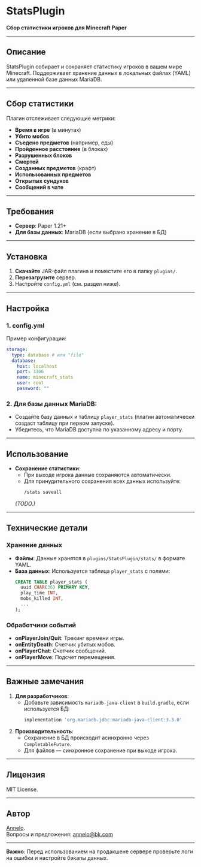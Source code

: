 # StatsPlugin  
**Сбор статистики игроков для Minecraft Paper**  

---

## Описание  
StatsPlugin собирает и сохраняет статистику игроков в вашем мире Minecraft. Поддерживает хранение данных в локальных файлах (YAML) или удаленной базе данных MariaDB.  

---

## Сбор статистики  
Плагин отслеживает следующие метрики:  
- **Время в игре** (в минутах)  
- **Убито мобов**  
- **Съедено предметов** (например, еды)  
- **Пройденное расстояние** (в блоках)  
- **Разрушенных блоков**  
- **Смертей**  
- **Созданных предметов** (крафт)  
- **Использованных предметов**  
- **Открытых сундуков**  
- **Сообщений в чате**  

---

## Требования  
- **Сервер**: Paper 1.21+  
- **Для базы данных**: MariaDB (если выбрано хранение в БД)  

---

## Установка  
1. **Скачайте** JAR-файл плагина и поместите его в папку `plugins/`.  
2. **Перезагрузите** сервер.  
3. Настройте `config.yml` (см. раздел ниже).  

---

## Настройка  
### 1. config.yml  
Пример конфигурации:  
```yaml  
storage:  
  type: database # или "file"  
  database:  
    host: localhost  
    port: 3306  
    name: minecraft_stats  
    user: root  
    password: ""  
```  

### 2. Для базы данных MariaDB:  
- Создайте базу данных и таблицу `player_stats` (плагин автоматически создаст таблицу при первом запуске).  
- Убедитесь, что MariaDB доступна по указанному адресу и порту.  

---

## Использование  
- **Сохранение статистики**:  
  - При выходе игрока данные сохраняются автоматически.  
  - Для принудительного сохранения всех данных используйте:  
    ```bash  
    /stats saveall  
    ```  
  *(TODO.)*  

---

## Технические детали  
### Хранение данных  
- **Файлы**: Данные хранятся в `plugins/StatsPlugin/stats/` в формате YAML.  
- **База данных**: Используется таблица `player_stats` с полями:  
  ```sql  
  CREATE TABLE player_stats (  
    uuid CHAR(36) PRIMARY KEY,  
    play_time INT,  
    mobs_killed INT,  
    ...  
  );  
  ```  

### Обработчики событий  
- **onPlayerJoin/Quit**: Трекинг времени игры.  
- **onEntityDeath**: Счетчик убитых мобов.  
- **onPlayerChat**: Счетчик сообщений.  
- **onPlayerMove**: Подсчет перемещения.  

---

## Важные замечания  
1. **Для разработчиков**:  
   - Добавьте зависимость `mariadb-java-client` в `build.gradle`, если используется БД:  
     ```groovy  
     implementation 'org.mariadb.jdbc:mariadb-java-client:3.3.0'  
     ```  
2. **Производительность**:  
   - Сохранение в БД происходит асинхронно через `CompletableFuture`.  
   - Для файлов — синхронное сохранение при выходе игрока.  

---

## Лицензия  
MIT License.  

---

## Автор  
[Annelo](https://gitverse.ru/annelo).  
Вопросы и предложения: annelo@bk.com  

--- 

**Важно**: Перед использованием на продакшене сервере проверьте логи на ошибки и настройте бэкапы данных.